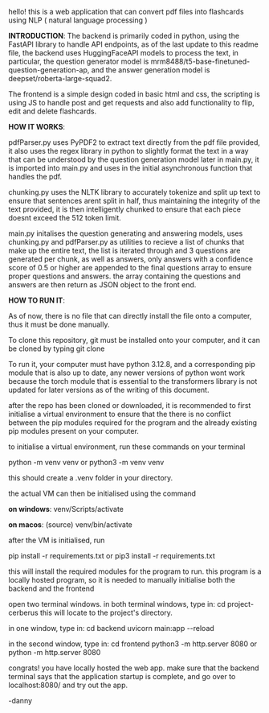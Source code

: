 hello! this is a web application that can convert pdf files into flashcards using NLP ( natural language processing )

**INTRODUCTION**:
The backend is primarily coded in python, using the FastAPI library to handle API endpoints, as of the last update to this readme file, the backend uses HuggingFaceAPI models to process the text, in particular, the question generator model is mrm8488/t5-base-finetuned-question-generation-ap, and the answer generation model is deepset/roberta-large-squad2.

The frontend is a simple design coded in basic html and css, the scripting is using JS to handle post and get requests and also add functionality to flip, edit and delete flashcards.

**HOW IT WORKS**:

pdfParser.py uses PyPDF2 to extract text directly from the pdf file provided, it also uses the regex library in python to slightly format the text in a way that can be understood by the question generation model later in main.py, it is imported into main.py and uses in the initial asynchronous function that handles the pdf.

chunking.py uses the NLTK library to accurately tokenize and split up text to ensure that sentences arent split in half, thus maintaining the integrity of the text provided, it is then intelligently chunked to ensure that each piece doesnt exceed the 512 token limit.

main.py initalises the question generating and answering models, uses chunking.py and pdfParser.py as utilities to recieve a list of chunks that make up the entire text, the list is iterated through and 3 questions are generated per chunk, as well as answers, only answers with a confidence score of 0.5 or higher are appended to the final questions array to ensure proper questions and answers. the array containing the questions and answers are then return as JSON object to the front end.

**HOW TO RUN IT**:

As of now, there is no file that can directly install the file onto a computer, thus it must be done manually.

To clone this repository, git must be installed onto your computer, and it can be cloned by typing git clone <url to this repo>

To run it, your computer must have python 3.12.8, and a corresponding pip module that is also up to date, any newer versions of python wont work because the torch module that is essential to the transformers library is not updated for later versions as of the writing of this document.

after the repo has been cloned or downloaded, it is recommended to first initialise a virtual environment to ensure that the there is no conflict between the pip modules required for the program and the already existing pip modules present on your computer.

to initialise a virtual environment, run these commands on your terminal

python -m venv venv 
or
python3 -m venv venv

this should create a .venv folder in your directory.

the actual VM can then be initialised using the command

**on windows**:
venv/Scripts/activate

**on macos**:
(source) venv/bin/activate

after the VM is initialised, run

pip install -r requirements.txt
or
pip3 install -r requirements.txt

this will install the required modules for the program to run.
this program is a locally hosted program, so it is needed to manually initialise both the backend and the frontend

open two terminal windows.
in both terminal windows, type in:
cd project-cerberus
this will locate to the project's directory.

in one window, type in:
cd backend
uvicorn main:app --reload

in the second window, type in:
cd frontend
python3 -m http.server 8080
or python -m http.server 8080


congrats! you have locally hosted the web app. make sure that the backend terminal says that the application startup is complete, and go over to localhost:8080/ and try out the app.

-danny





